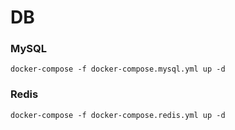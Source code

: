 # DB

### MySQL

	docker-compose -f docker-compose.mysql.yml up -d

### Redis

	docker-compose -f docker-compose.redis.yml up -d

